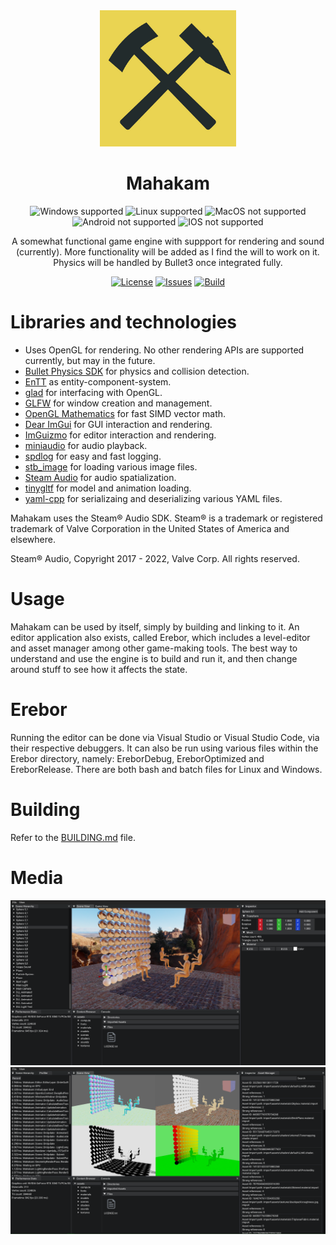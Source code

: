 <div align="center">
<img width=218 height=218 alt="Mahakam" src="/.github/Mahakam.png?raw=true" />
<h1>Mahakam</h1>

![Windows supported](https://img.shields.io/badge/Windows-win--64-green?style=flat-square)
![Linux supported](https://img.shields.io/badge/Linux-Ubuntu-green?style=flat-square)
![MacOS not supported](https://img.shields.io/badge/MacOS-Not%20Supported-red?style=flat-square)
![Android not supported](https://img.shields.io/badge/Android-Not%20Supported-red?style=flat-square)
![IOS not supported](https://img.shields.io/badge/IOS-Not%20Supported-red?style=flat-square)

<p>A somewhat functional game engine with suppport for rendering and sound (currently).
More functionality will be added as I find the will to work on it.
Physics will be handled by Bullet3 once integrated fully.</p>

[![License](https://img.shields.io/github/license/KredeGC/Mahakam?style=flat-square)](https://github.com/KredeGC/Mahakam/blob/master/LICENSE)
[![Issues](https://img.shields.io/github/issues/KredeGC/Mahakam?style=flat-square)](https://github.com/KredeGC/Mahakam/issues)
[![Build](https://img.shields.io/github/workflow/status/KredeGC/Mahakam/Build?style=flat-square)](https://github.com/KredeGC/Mahakam/actions/workflows/main.yml)

</div>

# Libraries and technologies
* Uses OpenGL for rendering. No other rendering APIs are supported currently, but may in the future.
* [Bullet Physics SDK](https://github.com/bulletphysics/bullet3) for physics and collision detection.
* [EnTT](https://github.com/skypjack/entt) as entity-component-system.
* [glad](https://github.com/Dav1dde/glad) for interfacing with OpenGL.
* [GLFW](https://github.com/glfw/glfw) for window creation and management.
* [OpenGL Mathematics](https://github.com/g-truc/glm) for fast SIMD vector math.
* [Dear ImGui](https://github.com/ocornut/imgui) for GUI interaction and rendering.
* [ImGuizmo](https://github.com/CedricGuillemet/ImGuizmo) for editor interaction and rendering.
* [miniaudio](https://github.com/mackron/miniaudio) for audio playback.
* [spdlog](https://github.com/gabime/spdlog) for easy and fast logging.
* [stb_image](https://github.com/nothings/stb) for loading various image files.
* [Steam Audio](https://valvesoftware.github.io/steam-audio/) for audio spatialization.
* [tinygltf](https://github.com/syoyo/tinygltf/tree/skinning) for model and animation loading.
* [yaml-cpp](https://github.com/jbeder/yaml-cpp) for serializaing and deserializing various YAML files.

Mahakam uses the Steam&reg; Audio SDK. Steam&reg; is a trademark or registered trademark of Valve Corporation in the United States of America and elsewhere.

Steam&reg; Audio, Copyright 2017 - 2022, Valve Corp. All rights reserved.

# Usage
Mahakam can be used by itself, simply by building and linking to it.
An editor application also exists, called Erebor, which includes a level-editor and asset manager among other game-making tools.
The best way to understand and use the engine is to build and run it, and then change around stuff to see how it affects the state.

# Erebor
Running the editor can be done via Visual Studio or Visual Studio Code, via their respective debuggers.
It can also be run using various files within the Erebor directory, namely: EreborDebug, EreborOptimized and EreborRelease.
There are both bash and batch files for Linux and Windows.

# Building
Refer to the [BUILDING.md](BUILDING.md) file.

# Media
![Editor 1](https://github.com/KredeGC/Mahakam/blob/master/.github/media/editor1.png)
![Editor 2](https://github.com/KredeGC/Mahakam/blob/master/.github/media/editor2.png)